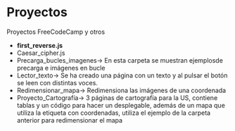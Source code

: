 # Proyectos
Proyectos FreeCodeCamp y otros


- <b>first_reverse.js</b>
- Caesar_cipher.js
- Precarga_bucles_imagenes-> En esta carpeta se muestran ejemplosde precarga e imágenes en bucle
- Lector_texto-> Se ha creado una página con un texto y al pulsar el botón se leen con distintas voces.
- Redimensionar_mapa-> Redimensiona las imágenes de una coordenada
- Proyecto_Cartografía-> 3 páginas de cartografía para la US, contiene tablas y un código para hacer un desplegable, además de un mapa que utiliza la etiqueta <map> con coordenadas, utiliza el ejemplo de la carpeta anterior para redimensionar el mapa
